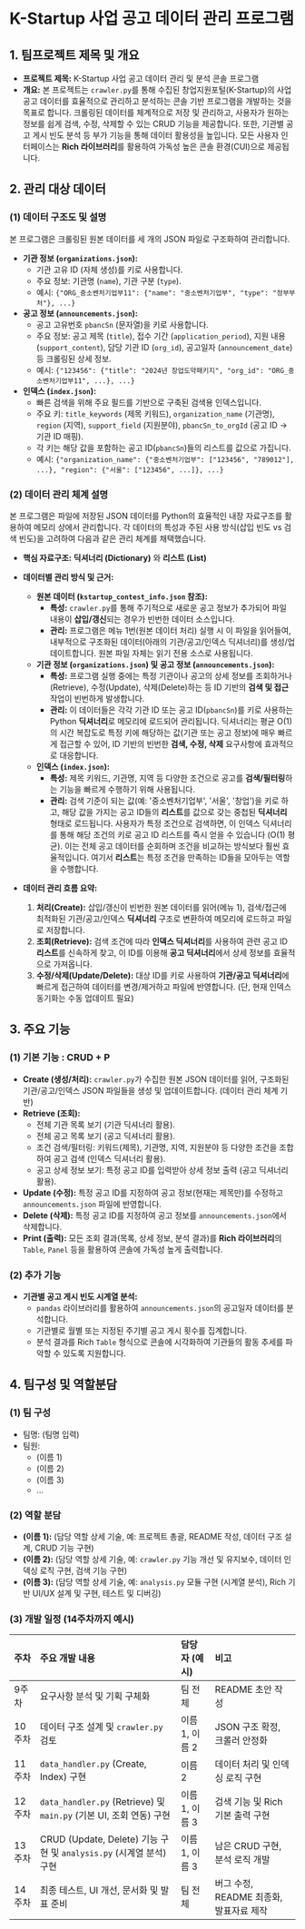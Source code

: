 # K-Startup 사업 공고 데이터 관리 프로그램

## 1. 팀프로젝트 제목 및 개요

-   **프로젝트 제목:** K-Startup 사업 공고 데이터 관리 및 분석 콘솔 프로그램
-   **개요:**
    본 프로젝트는 `crawler.py`를 통해 수집된 창업지원포털(K-Startup)의 사업 공고 데이터를 효율적으로 관리하고 분석하는 콘솔 기반 프로그램을 개발하는 것을 목표로 합니다. 크롤링된 데이터를 체계적으로 저장 및 관리하고, 사용자가 원하는 정보를 쉽게 검색, 수정, 삭제할 수 있는 CRUD 기능을 제공합니다. 또한, 기관별 공고 게시 빈도 분석 등 부가 기능을 통해 데이터 활용성을 높입니다. 모든 사용자 인터페이스는 **Rich 라이브러리**를 활용하여 가독성 높은 콘솔 환경(CUI)으로 제공됩니다.

## 2. 관리 대상 데이터

### (1) 데이터 구조도 및 설명

본 프로그램은 크롤링된 원본 데이터를 세 개의 JSON 파일로 구조화하여 관리합니다.

-   **기관 정보 (`organizations.json`):**
    -   기관 고유 ID (자체 생성)를 키로 사용합니다.
    -   주요 정보: 기관명 (`name`), 기관 구분 (`type`).
    -   예시: `{"ORG_중소벤처기업부11": {"name": "중소벤처기업부", "type": "정부부처"}, ...}`
-   **공고 정보 (`announcements.json`):**
    -   공고 고유번호 `pbancSn` (문자열)을 키로 사용합니다.
    -   주요 정보: 공고 제목 (`title`), 접수 기간 (`application_period`), 지원 내용 (`support_content`), 담당 기관 ID (`org_id`), 공고일자 (`announcement_date`) 등 크롤링된 상세 정보.
    -   예시: `{"123456": {"title": "2024년 창업도약패키지", "org_id": "ORG_중소벤처기업부11", ...}, ...}`
-   **인덱스 (`index.json`):**
    -   빠른 검색을 위해 주요 필드를 기반으로 구축된 검색용 인덱스입니다.
    -   주요 키: `title_keywords` (제목 키워드), `organization_name` (기관명), `region` (지역), `support_field` (지원분야), `pbancSn_to_orgId` (공고 ID -> 기관 ID 매핑).
    -   각 키는 해당 값을 포함하는 공고 ID(`pbancSn`)들의 리스트를 값으로 가집니다.
    -   예시: `{"organization_name": {"중소벤처기업부": ["123456", "789012"], ...}, "region": {"서울": ["123456", ...]}, ...}`

### (2) 데이터 관리 체계 설명

본 프로그램은 파일에 저장된 JSON 데이터를 Python의 효율적인 내장 자료구조를 활용하여 메모리 상에서 관리합니다. 각 데이터의 특성과 주된 사용 방식(삽입 빈도 vs 검색 빈도)을 고려하여 다음과 같은 관리 체계를 채택했습니다.

-   **핵심 자료구조:** **딕셔너리 (Dictionary)** 와 **리스트 (List)**

-   **데이터별 관리 방식 및 근거:**
    -   **원본 데이터 (`kstartup_contest_info.json` 참조):**
        -   **특성:** `crawler.py`를 통해 주기적으로 새로운 공고 정보가 추가되어 파일 내용이 **삽입/갱신**되는 경우가 빈번한 데이터 소스입니다.
        -   **관리:** 프로그램은 메뉴 1번(원본 데이터 처리) 실행 시 이 파일을 읽어들여, 내부적으로 구조화된 데이터(아래의 기관/공고/인덱스 딕셔너리)를 생성/업데이트합니다. 원본 파일 자체는 읽기 전용 소스로 사용됩니다.
    -   **기관 정보 (`organizations.json`) 및 공고 정보 (`announcements.json`):**
        -   **특성:** 프로그램 실행 중에는 특정 기관이나 공고의 상세 정보를 조회하거나(Retrieve), 수정(Update), 삭제(Delete)하는 등 ID 기반의 **검색 및 접근** 작업이 빈번하게 발생합니다.
        -   **관리:** 이 데이터들은 각각 기관 ID 또는 공고 ID(`pbancSn`)를 키로 사용하는 Python **딕셔너리**로 메모리에 로드되어 관리됩니다. 딕셔너리는 평균 O(1)의 시간 복잡도로 특정 키에 해당하는 값(기관 또는 공고 정보)에 매우 빠르게 접근할 수 있어, ID 기반의 빈번한 **검색, 수정, 삭제** 요구사항에 효과적으로 대응합니다.
    -   **인덱스 (`index.json`):**
        -   **특성:** 제목 키워드, 기관명, 지역 등 다양한 조건으로 공고를 **검색/필터링**하는 기능을 빠르게 수행하기 위해 사용됩니다.
        -   **관리:** 검색 기준이 되는 값(예: '중소벤처기업부', '서울', '창업')을 키로 하고, 해당 값을 가지는 공고 ID들의 **리스트**를 값으로 갖는 중첩된 **딕셔너리** 형태로 로드됩니다. 사용자가 특정 조건으로 검색하면, 이 인덱스 딕셔너리를 통해 해당 조건의 키로 공고 ID 리스트를 즉시 얻을 수 있습니다 (O(1) 평균). 이는 전체 공고 데이터를 순회하며 조건을 비교하는 방식보다 훨씬 효율적입니다. 여기서 **리스트**는 특정 조건을 만족하는 ID들을 모아두는 역할을 수행합니다.

-   **데이터 관리 흐름 요약:**
    1.  **처리(Create):** 삽입/갱신이 빈번한 원본 데이터를 읽어(메뉴 1), 검색/접근에 최적화된 기관/공고/인덱스 **딕셔너리** 구조로 변환하여 메모리에 로드하고 파일로 저장합니다.
    2.  **조회(Retrieve):** 검색 조건에 따라 **인덱스 딕셔너리**를 사용하여 관련 공고 ID **리스트**를 신속하게 찾고, 이 ID를 이용해 **공고 딕셔너리**에서 상세 정보를 효율적으로 가져옵니다.
    3.  **수정/삭제(Update/Delete):** 대상 ID를 키로 사용하여 **기관/공고 딕셔너리**에 빠르게 접근하여 데이터를 변경/제거하고 파일에 반영합니다. (단, 현재 인덱스 동기화는 수동 업데이트 필요)

## 3. 주요 기능

### (1) 기본 기능 : CRUD + P

-   **Create (생성/처리):** `crawler.py`가 수집한 원본 JSON 데이터를 읽어, 구조화된 기관/공고/인덱스 JSON 파일들을 생성 및 업데이트합니다. (데이터 관리 체계 기반)
-   **Retrieve (조회):**
    -   전체 기관 목록 보기 (기관 딕셔너리 활용).
    -   전체 공고 목록 보기 (공고 딕셔너리 활용).
    -   조건 검색/필터링: 키워드(제목), 기관명, 지역, 지원분야 등 다양한 조건을 조합하여 공고 검색 (인덱스 딕셔너리 활용).
    -   공고 상세 정보 보기: 특정 공고 ID를 입력받아 상세 정보 출력 (공고 딕셔너리 활용).
-   **Update (수정):** 특정 공고 ID를 지정하여 공고 정보(현재는 제목만)를 수정하고 `announcements.json` 파일에 반영합니다.
-   **Delete (삭제):** 특정 공고 ID를 지정하여 공고 정보를 `announcements.json`에서 삭제합니다.
-   **Print (출력):** 모든 조회 결과(목록, 상세 정보, 분석 결과)를 **Rich 라이브러리**의 `Table`, `Panel` 등을 활용하여 콘솔에 가독성 높게 출력합니다.

### (2) 추가 기능

-   **기관별 공고 게시 빈도 시계열 분석:**
    -   `pandas` 라이브러리를 활용하여 `announcements.json`의 공고일자 데이터를 분석합니다.
    -   기관별로 월별 또는 지정된 주기별 공고 게시 횟수를 집계합니다.
    -   분석 결과를 Rich `Table` 형식으로 콘솔에 시각화하여 기관들의 활동 추세를 파악할 수 있도록 지원합니다.

## 4. 팀구성 및 역할분담

### (1) 팀 구성

-   팀명: (팀명 입력)
-   팀원:
    -   (이름 1)
    -   (이름 2)
    -   (이름 3)
    -   ...

### (2) 역할 분담

-   **(이름 1):** (담당 역할 상세 기술, 예: 프로젝트 총괄, README 작성, 데이터 구조 설계, CRUD 기능 구현)
-   **(이름 2):** (담당 역할 상세 기술, 예: `crawler.py` 기능 개선 및 유지보수, 데이터 인덱싱 로직 구현, 검색 기능 구현)
-   **(이름 3):** (담당 역할 상세 기술, 예: `analysis.py` 모듈 구현 (시계열 분석), Rich 기반 UI/UX 설계 및 구현, 테스트 및 디버깅)

### (3) 개발 일정 (14주차까지 예시)

| 주차 | 주요 개발 내용                     | 담당자 (예시)   | 비고                                   |
| :--- | :--------------------------------- | :-------------- | :------------------------------------- |
| 9주차  | 요구사항 분석 및 기획 구체화        | 팀 전체         | README 초안 작성                       |
| 10주차 | 데이터 구조 설계 및 `crawler.py` 검토 | 이름 1, 이름 2  | JSON 구조 확정, 크롤러 안정화          |
| 11주차 | `data_handler.py` (Create, Index) 구현 | 이름 2         | 데이터 처리 및 인덱싱 로직 구현        |
| 12주차 | `data_handler.py` (Retrieve) 및 `main.py` (기본 UI, 조회 연동) 구현 | 이름 1, 이름 3 | 검색 기능 및 Rich 기본 출력 구현       |
| 13주차 | CRUD (Update, Delete) 기능 구현 및 `analysis.py` (시계열 분석) 구현 | 이름 1, 이름 3 | 남은 CRUD 구현, 분석 로직 개발       |
| 14주차 | 최종 테스트, UI 개선, 문서화 및 발표 준비 | 팀 전체         | 버그 수정, README 최종화, 발표자료 제작 |